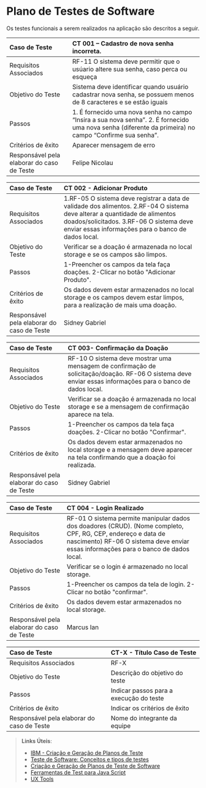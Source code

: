 # Plano de Testes de Software


Os testes funcionais a serem realizados na aplicação são descritos a seguir. 

|Caso de Teste    | CT 001 – Cadastro de nova senha incorreta.|
|:---|:---|
| Requisitos Associados | RF-11 O sistema deve permitir que o usúario altere sua senha, caso perca ou esqueça|
| Objetivo do Teste | Sistema deve identificar quando usuário cadastrar nova senha, se possuem menos de 8 caracteres e se estão iguais |
| Passos | 1. É fornecido uma nova senha no campo “Insira a sua nova senha”. 2. É fornecido uma nova senha (diferente da primeira) no campo “Confirme sua senha”.|
| Critérios de êxito | Aparecer mensagem de erro |
| Responsável pela elaborar do caso de Teste | Felipe Nicolau |




|Caso de Teste    | CT 002 - Adicionar Produto|
|:---|:---|
| Requisitos Associados | 1.RF-05	O sistema deve registrar a data de validade dos alimentos. 2.RF-04 O sistema deve alterar a quantidade de alimentos doados/solicitados. 3.RF-06	O sistema deve enviar essas informações para o banco de dados local. |
| Objetivo do Teste | Verificar se a doação é armazenada no local storage e se os campos são limpos. |
| Passos | 1-Preencher os campos da tela faça doações. 2-Clicar no botão "Adicionar Produto". |
| Critérios de êxito |  Os dados devem estar armazenados no local storage e os campos devem estar limpos, para a realização de mais uma doação.|
| Responsável pela elaborar do caso de Teste | Sidney Gabriel|


|Caso de Teste    | CT 003- Confirmação da Doação |
|:---|:---|
| Requisitos Associados | RF-10 O sistema deve mostrar uma mensagem de confirmação de solicitação/doação. RF-06	O sistema deve enviar essas informações para o banco de dados local. |
| Objetivo do Teste | Verificar se a doação é armazenada no local storage e se a mensagem de confirmação aparece na tela. |
| Passos |  1-Preencher os campos da tela faça doações. 2-Clicar no botão "Confirmar". |
| Critérios de êxito | Os dados devem estar armazenados no local storage e a mensagem deve aparecer na tela confirmando que a doação foi realizada.  |
| Responsável pela elaborar do caso de Teste | Sidney Gabriel |

|Caso de Teste    | CT 004 - Login Realizado|
|:---|:---|
| Requisitos Associados | RF-01	O sistema permite manipular dados dos doadores (CRUD). (Nome completo, CPF, RG, CEP, endereço e data de nascimento) RF-06	O sistema deve enviar essas informações para o banco de dados local. |
| Objetivo do Teste | Verificar se o login é armazenado no local storage. |
| Passos | 1-Preencher os campos da tela de login. 2-Clicar no botão "confirmar". |
| Critérios de êxito |  Os dados devem estar armazenados no local storage. |
| Responsável pela elaborar do caso de Teste | Marcus Ian|


|Caso de Teste    | CT-X - Título Caso de Teste |
|:---|:---|
| Requisitos Associados | RF-X |
| Objetivo do Teste | Descrição do objetivo do teste |
| Passos | Indicar passos para a execução do teste |
| Critérios de êxito | Indicar os critérios de êxito  |
| Responsável pela elaborar do caso de Teste | Nome do integrante da equipe |
 
> **Links Úteis**:
> - [IBM - Criação e Geração de Planos de Teste](https://www.ibm.com/developerworks/br/local/rational/criacao_geracao_planos_testes_software/index.html)
> -  [Teste de Software: Conceitos e tipos de testes](https://blog.onedaytesting.com.br/teste-de-software/)
> - [Criação e Geração de Planos de Teste de Software](https://www.ibm.com/developerworks/br/local/rational/criacao_geracao_planos_testes_software/index.html)
> - [Ferramentas de Test para Java Script](https://geekflare.com/javascript-unit-testing/)
> - [UX Tools](https://uxdesign.cc/ux-user-research-and-user-testing-tools-2d339d379dc7)
